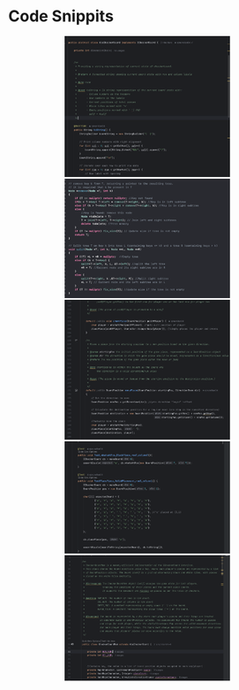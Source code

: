 # **Code Snippits**

<div align="center">
    <img src="/images/abstract.png" alt="Abstraction" width="300" />
    <img src="/images/binary_search_tree.png" alt="Binary Search Tree" width="300" />
    <img src="/images/interface_checkers.png" alt="Checkers Interface" width="300" />
    <img src="/images/Junit_tests.png" alt="Testing" width="300" />
    <img src="/images/Mem.png" alt="Memory Efficient" width="300" />
</div>
